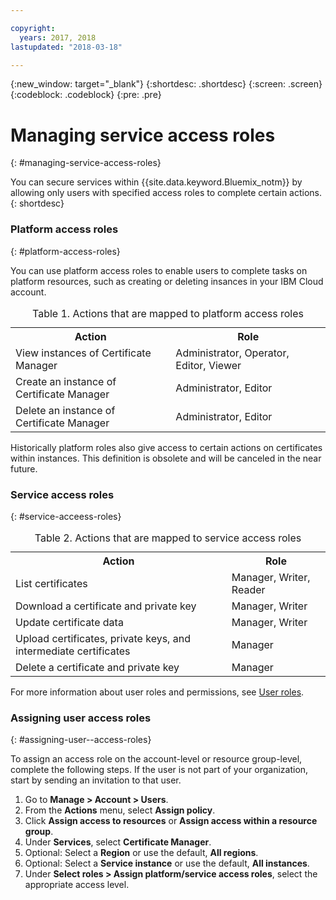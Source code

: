 ```yaml
---

copyright:
  years: 2017, 2018
lastupdated: "2018-03-18"

---
```

{:new_window: target="_blank"}
{:shortdesc: .shortdesc}
{:screen: .screen}
{:codeblock: .codeblock}
{:pre: .pre}

# Managing service access roles
{: #managing-service-access-roles}

You can secure services within {{site.data.keyword.Bluemix_notm}} by allowing only users with specified access roles to complete certain actions.
{: shortdesc}

### Platform access roles
{: #platform-access-roles}

You can use platform access roles to enable users to complete tasks on platform resources, such as creating or deleting insances in your IBM Cloud account.

<table>
<caption> Table 1. Actions that are mapped to platform access roles</caption>
  <tr>
    <th> Action </th>
    <th> Role </th>
  </tr>
  <tr>
    <td>View instances of Certificate Manager</td>
    <td> Administrator, Operator, Editor, Viewer </td>
  </tr>
  <tr>
    <td>Create an instance of Certificate Manager</td>
    <td> Administrator, Editor </td>
  </tr>
  <tr>
    <td>Delete an instance of Certificate Manager</td>
    <td> Administrator, Editor </td>
  </tr>
</table>

Historically platform roles also give access to certain actions on certificates within instances. This definition is obsolete and will be canceled in the near future.

### Service access roles
{: #service-acceess-roles}

<table>
<caption> Table 2. Actions that are mapped to service access roles</caption>
  <tr>
    <th> Action </th>
    <th> Role </th>
  </tr>
  <tr>
    <td>List certificates</td>
    <td> Manager, Writer, Reader </td>
  </tr>
  <tr>
    <td>Download a certificate and private key </td>
    <td> Manager, Writer </td>
  </tr>
  <tr>
    <td>Update certificate data</td>
    <td> Manager, Writer </td>
  </tr>
  <tr>
    <td>Upload certificates, private keys, and intermediate certificates </td>
    <td> Manager  </td>
  </tr>
  <tr>
    <td>Delete a certificate and private key </td>
    <td> Manager </td>
  </tr>
</table>


For more information about user roles and permissions, see [User roles](/docs/iam/users_roles.html#userroles).

### Assigning user access roles
{: #assigning-user--access-roles}

To assign an access role on the account-level or resource group-level, complete the following steps.
If the user is not part of your organization, start by sending an invitation to that user.

1. Go to **Manage > Account > Users**.
2. From the **Actions** menu, select **Assign policy**.
3. Click **Assign access to resources** or **Assign access within a resource group**.
4. Under **Services**, select **Certificate Manager**.
5. Optional: Select a **Region** or use the default, **All regions**.
6. Optional: Select a **Service instance** or use the default, **All instances**.
7. Under **Select roles > Assign platform/service access roles**, select the appropriate access level.
